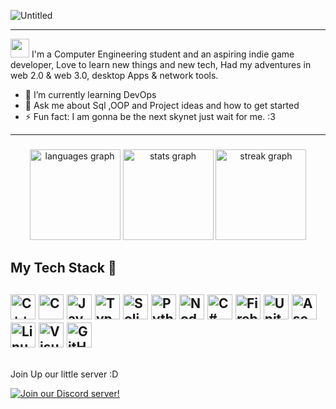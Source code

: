 ![Untitled](https://github.com/Itz0xAkira/Itz0xAkira/assets/14275784/87c0a801-57f8-44f3-a077-7a3f611c0f48)


---------------------------------------------------------------------------------------------------------------------------
<img src="https://raw.githubusercontent.com/iampavangandhi/iampavangandhi/master/gifs/Hi.gif" width="30px"> I'm a Computer Engineering student and an aspiring indie game developer,
Love to learn new things and new tech, Had my adventures in web 2.0 & web 3.0, desktop Apps & network tools.

- 🌱 I’m currently learning DevOps
- 💬 Ask me about Sql ,OOP and Project ideas and how to get started
- ⚡ Fun fact: I am gonna be the next skynet just wait for me. :3
---------------------------------------------------------------------------------------------------------------------------


###

<foreignObject width="100" height="100">
    <div align="center">
      <img src="https://github-readme-stats.vercel.app/api/top-langs?username=Itz0xAkira&locale=en&hide_title=false&layout=compact&card_width=320&langs_count=5&theme=dracula&hide_border=false" height="145" alt="languages graph"  />
      <img src="https://github-readme-stats.vercel.app/api?username=Itz0xAkira&hide_title=false&hide_rank=false&show_icons=true&include_all_commits=true&count_private=true&disable_animations=false&theme=dracula&locale=en&hide_border=false" height="145" alt="stats graph"  />
       <img src="https://streak-stats.demolab.com?user=Itz0xAkira&locale=en&mode=daily&theme=dracula&hide_border=false&border_radius=5" height="145" alt="streak graph"  />
    </div>
</foreignObject>

###




## My Tech Stack 🚀

<img alt="C++" height="40" src="https://img.shields.io/badge/C++-%2302569B.svg?style=for-the-badge&logo=cplusplus&logoColor=white"/> <img alt="C" height="40" src="https://img.shields.io/badge/C Lang-%2302569B.svg?style=for-the-badge&logo=c&logoColor=white"/> <img alt="JavaScript" height="40" src="https://img.shields.io/badge/javascript-%23323330.svg?style=for-the-badge&logo=javascript&logoColor=%23F7DF1E"  /> <img alt="TypeScript" height="40" src="https://img.shields.io/badge/typescript-%23007ACC.svg?style=for-the-badge&logo=typescript&logoColor=white"  /> <img alt="Solidity" height="40" src="https://img.shields.io/badge/Solidity-%23363636.svg?style=for-the-badge&logo=solidity&logoColor=white"/> <img alt="Python" height="40" src="https://img.shields.io/badge/Python-38761d?style=for-the-badge&logo=python&logoColor=f1c232"/> <img alt="Node.js" height="40" src="https://img.shields.io/badge/Node.js-ffffff?style=for-the-badge&logo=nodedotjs&logoColor=black" /> <img alt="C#" height="40" src="https://img.shields.io/badge/CSharp-%2302569B.svg?style=for-the-badge&logo=csharp&logoColor=white"/> <img alt="Firebase" height="40" src="https://img.shields.io/badge/Firebase-ffffff?style=for-the-badge&logo=Firebase&logoColor=e5dd03"/> <img alt="Unity Engine" height="40" src="https://img.shields.io/badge/Unity-000000?style=for-the-badge&logo=unity&logoColor=white"/> <img alt="Aseprite" height="40" src="https://img.shields.io/badge/Aseprite-FFFFFF?style=for-the-badge&logo=Aseprite&logoColor=#7D929E"/> <img alt="Linux" height="40" src="https://img.shields.io/badge/Linux-FCC624?style=for-the-badge&logo=linux&logoColor=black"> <img alt="Visual Studio Code" height="40" src="https://img.shields.io/badge/Visual Studio Code-0078d7.svg?style=for-the-badge&logo=visual-studio-code&logoColor=white"/> <img alt="GitHub" height="40" src="https://img.shields.io/badge/github-%23121011.svg?style=for-the-badge&logo=github&logoColor=white"/>
----------------------------------------------------------------------------------------------------------------------------
##
Join Up our little server :D

[![Join our Discord server!](https://invidget.switchblade.xyz/2ENar9c6Nq)](https://discord.gg/2ENar9c6Nq)
